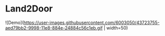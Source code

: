 # Land2Door

![Demo](https://user-images.githubusercontent.com/6003050/43723755-aed79bb2-9998-11e8-884e-24884c56c1eb.gif | width=50)
